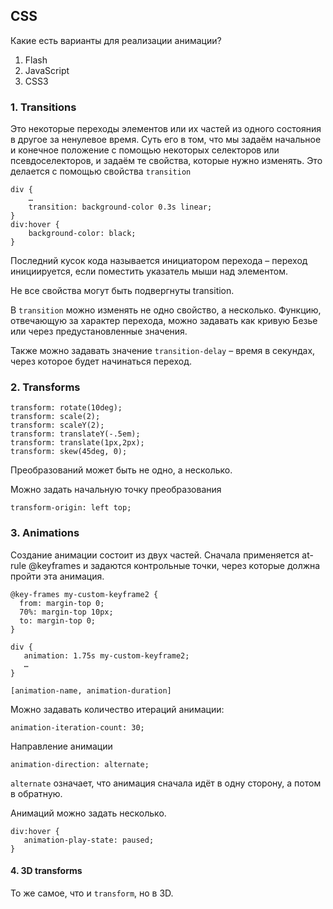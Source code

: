 ﻿## CSS

Какие есть варианты для реализации анимации?

1. Flash
2. JavaScript
3. CSS3

### 1. Transitions

Это некоторые переходы элементов или их частей из одного состояния в другое за ненулевое время. Суть его в том, что мы задаём начальное и конечное положение с помощью некоторых селекторов или псевдоселекторов, и задаём те свойства, которые нужно изменять. Это делается с помощью свойства `transition`

```
div {
    …
    transition: background-color 0.3s linear;
}
div:hover {
    background-color: black;
}
```

Последний кусок кода называется инициатором перехода – переход инициируется, если поместить указатель мыши над элементом.

Не все свойства могут быть подвергнуты transition.

В `transition` можно изменять не одно свойство, а несколько. Функцию, отвечающую за характер перехода, можно задавать как кривую Безье или через предустановленные значения.

Также можно задавать значение `transition-delay` – время в секундах, через которое будет начинаться переход. 

### 2. Transforms

```
transform: rotate(10deg);
transform: scale(2);
transform: scaleY(2);
transform: translateY(-.5em);
transform: translate(1px,2px);
transform: skew(45deg, 0);
```

Преобразований может быть не одно, а несколько.

Можно задать начальную точку преобразования

`transform-origin: left top;`

### 3. Animations

Создание анимации состоит из двух частей. Сначала применяется at-rule @keyframes и задаются контрольные точки, через которые должна пройти эта анимация.

```
@key-frames my-custom-keyframe2 {
  from: margin-top 0;
  70%: margin-top 10px;
  to: margin-top 0;
}

div {
   animation: 1.75s my-custom-keyframe2;
   …
}
```

`[animation-name, animation-duration]`

Можно задавать количество итераций анимации:

`animation-iteration-count: 30;`

Направление анимации 

`animation-direction: alternate;`

`alternate` означает, что анимация сначала идёт в одну сторону, а потом в обратную.

Анимаций можно задать несколько.

```
div:hover {
   animation-play-state: paused;
}
```

#### 4. 3D transforms

То же самое, что и `transform`, но в 3D.
